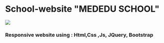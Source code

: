 # School-website "MEDEDU SCHOOL"

![](img/Preview.gif)

<h3>Responsive website using : Html,Css ,Js, JQuery, Bootstrap</h1>
